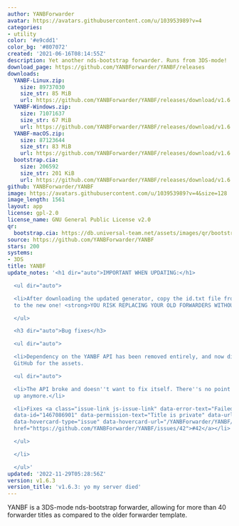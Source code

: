 ```yaml
---
author: YANBForwarder
avatar: https://avatars.githubusercontent.com/u/103953989?v=4
categories:
- utility
color: '#e9cdd1'
color_bg: '#807072'
created: '2021-06-16T08:14:55Z'
description: Yet another nds-bootstrap forwarder. Runs from 3DS-mode!
download_page: https://github.com/YANBForwarder/YANBF/releases
downloads:
  YANBF-Linux.zip:
    size: 89737030
    size_str: 85 MiB
    url: https://github.com/YANBForwarder/YANBF/releases/download/v1.6.3/YANBF-Linux.zip
  YANBF-Windows.zip:
    size: 71071637
    size_str: 67 MiB
    url: https://github.com/YANBForwarder/YANBF/releases/download/v1.6.3/YANBF-Windows.zip
  YANBF-macOS.zip:
    size: 87123644
    size_str: 83 MiB
    url: https://github.com/YANBForwarder/YANBF/releases/download/v1.6.3/YANBF-macOS.zip
  bootstrap.cia:
    size: 206592
    size_str: 201 KiB
    url: https://github.com/YANBForwarder/YANBF/releases/download/v1.6.3/bootstrap.cia
github: YANBForwarder/YANBF
image: https://avatars.githubusercontent.com/u/103953989?v=4&size=128
image_length: 1561
layout: app
license: gpl-2.0
license_name: GNU General Public License v2.0
qr:
  bootstrap.cia: https://db.universal-team.net/assets/images/qr/bootstrap-cia.png
source: https://github.com/YANBForwarder/YANBF
stars: 200
systems:
- 3DS
title: YANBF
update_notes: '<h1 dir="auto">IMPORTANT WHEN UPDATING:</h1>

  <ul dir="auto">

  <li>After downloading the updated generator, copy the id.txt file from the old release
  to the new one! <strong>YOU RISK REPLACING YOUR OLD FORWARDERS WITHOUT THIS!</strong></li>

  </ul>

  <h3 dir="auto">Bug fixes</h3>

  <ul dir="auto">

  <li>Dependency on the YANBF API has been removed entirely, and now directly accesses
  GitHub for the assets.

  <ul dir="auto">

  <li>The API broke and doesn''t want to fix itself. There''s no point keeping it
  up anymore.</li>

  <li>Fixes <a class="issue-link js-issue-link" data-error-text="Failed to load title"
  data-id="1467086901" data-permission-text="Title is private" data-url="https://github.com/YANBForwarder/YANBF/issues/42"
  data-hovercard-type="issue" data-hovercard-url="/YANBForwarder/YANBF/issues/42/hovercard"
  href="https://github.com/YANBForwarder/YANBF/issues/42">#42</a></li>

  </ul>

  </li>

  </ul>'
updated: '2022-11-29T05:28:56Z'
version: v1.6.3
version_title: 'v1.6.3: yo my server died'
---
```

YANBF is a 3DS-mode nds-bootstrap forwarder, allowing for more than 40 forwarder titles as compared to the older forwarder template.